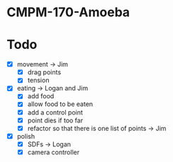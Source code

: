 # CMPM-170-Amoeba

# Todo
- [x] movement -> Jim
  - [x] drag points
  - [x] tension
- [x] eating -> Logan and Jim
  - [x] add food
  - [x] allow food to be eaten
  - [x] add a control point
  - [x] point dies if too far
  - [x] refactor so that there is one list of points -> Jim
- [x] polish
  - [x] SDFs -> Logan
  - [x] camera controller
